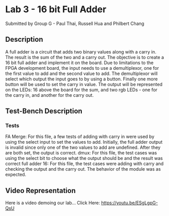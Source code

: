 # Lab 3 - 16 bit Full Adder
Submitted by Group G - Paul Thai, Russell Hua and Philbert Chang

## Description
A full adder is a circuit that adds two binary values along with a carry in. The result is the sum of the two and a carry out. The objective is to create a 16 bit full adder and implement it on the board. Due to limitations to the FPGA development board, the input needs to use a demultiplexor, one for the first value to add and the second value to add. The demultiplexor will select which output the input goes to by using a button. Finally one more button will be used to set the carry in value. The output will be represented on the LEDs: 16 above the board for the sum, and two rgb LEDs - one for the carry in, and another for the carry out.
## Test-Bench Description
### Tests
FA Merge: For this file, a few tests of adding with carry in were used by using the select input to set the values to add. Initially, the full adder output is invalid since only one of the two values to add are undefined. After they are both set, the output is correct.
dmux: For this file, the test cases was using the select bit to choose what the output should be and the result was correct
full adder 16: For this file, the test cases were adding with carry and checking the output and the carry out. The behavior of the module was as expected.

## Video Representation
Here is a video demoing our lab... Click Here: https://youtu.be/ESgLgpG-QsU
